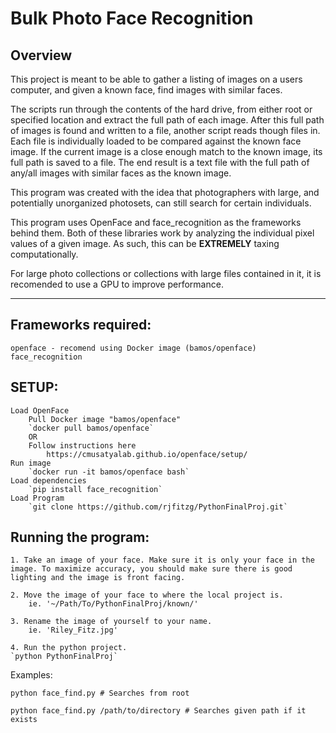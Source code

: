Bulk Photo Face Recognition
===

Overview
---

This project is meant to be able to gather a listing of images on a users computer, and given a known face, find images with similar faces.

The scripts run through the contents of the hard drive, from either root or specified location and extract the full path of each image. 
After this full path of images is found and written to a file, another script reads though files in.
Each file is individually loaded to be compared against the known face image. 
If the current image is a close enough match to the known image, its full path is saved to a file.
The end result is a text file with the full path of any/all images with similar faces as the known image.

This program was created with the idea that photographers with large, and potentially unorganized photosets, can still search for certain individuals.

This program uses OpenFace and face_recognition as the frameworks behind them. 
Both of these libraries work by analyzing the individual pixel values of a given image.
As such, this can be **EXTREMELY** taxing computationally. 

For large photo collections or collections with large files contained in it, it is recomended to use a GPU to improve performance.

---

Frameworks required:
---
	openface - recomend using Docker image (bamos/openface)  
	face_recognition

SETUP:
---
	Load OpenFace
		Pull Docker image "bamos/openface"
		`docker pull bamos/openface`
		OR
		Follow instructions here
			https://cmusatyalab.github.io/openface/setup/
	Run image
		`docker run -it bamos/openface bash`
	Load dependencies
		`pip install face_recognition`
	Load Program
		`git clone https://github.com/rjfitzg/PythonFinalProj.git`

Running the program:
---
	1. Take an image of your face. Make sure it is only your face in the image. To maximize accuracy, you should make sure there is good lighting and the image is front facing. 

	2. Move the image of your face to where the local project is. 
		ie. '~/Path/To/PythonFinalProj/known/'

	3. Rename the image of yourself to your name.
		ie. 'Riley_Fitz.jpg'

	4. Run the python project. 
	`python PythonFinalProj`

Examples:
```
python face_find.py # Searches from root

python face_find.py /path/to/directory # Searches given path if it exists
